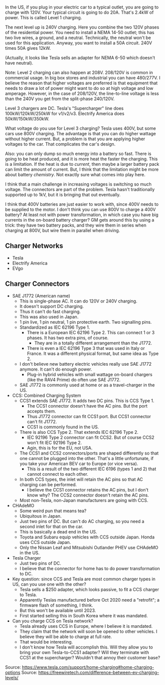 In the US, if you plug in your electric car to a typical outlet, you are
going to charge with 120V. Your typical circuit is going to do 20A.
That's 2.4kW of power. This is called Level 1 charging.

The next level up is 240V charging. Here you combine the two 120V phases
of the residential power. You need to install a NEMA 14-50 outlet; this
has two live wires, a ground, and a neutral. Technically, the neutral
won't be used for this application. Anyway, you want to install a 50A
circuit. 240V times 50A gives 12kW.

(Actually, it looks like Tesla sells an adapter for NEMA 6-50 which
doesn't have neutral).

Note: Level 2 charging can also happen at 208V. 208/120V is common in
commercial usage. In big box stores and industrial you can have
480/277V. I believe the reason that higher voltages are preferred is
that equipment that needs to draw a lot of power might want to do so at
high voltage and low amperage. However, in the case of 208/120V, the
line-to-line voltage is less than the 240V you get from the split-phase
240/120V.

Level 3 chargers are DC. Tesla's "Supercharger" line does
100kW/120kW/250kW for v1/v2/v3. Electrify America does 50kW/150kW/350kW.

What voltage do you use for Level 3 charging? Tesla uses 400V, but some
cars use 800V charging. The advantage is that you can do higher wattage
without higher current. But, a problem is that you are applying higher
voltages to the car. That complicates the car's design.

Also: you can only dump so much energy into a battery so fast. There is
going to be heat produced, and it is more heat the faster the charging.
This is a limitation. If the heat is due to _current_, then maybe a
larger battery pack can limit the amount of current. But, I think that
the limitation might be more about battery _chemistry_. Not exactly sure
what comes into play here.

I think that a main challenge in increasing voltages is switching so
much voltage. The connectors are part of the problem. Tesla hasn't
traditionally supported up to 1kV, but it is bringing that out
eventually.

I think that 400V batteries are just easier to work with, since 400V
needs to be supplied to the motor. I don't think you can use 800V to
charge a 400V battery? At least not with power transformation, in which
case you have big currents in the on-board battery charger? GM gets
around this by using a trick: they have two battery packs, and they wire
them in series when charging at 800V, but wire them in parallel when
driving.

## Charger Networks

- Tesla
- Electrify America
- EVgo

## Charger Connectors

- SAE J1772 (American name)
  - This is single-phase AC. It can do 120V or 240V charging.
  - It doesn't support DC charging.
  - Thus it can't do fast charging.
  - This was also used in Japan.
  - 1 pin live, 1 pin neutral, 1 pin protective earth. Two signalling
    pins.
  - Standardized as IEC 62196 Type 1.
    - There is a European IEC 62196 Type 2. This can connect 1 or 3
      phases. It has two extra pins, of course.
      - They are in a totally different arrangement than the J1772.
    - There is even a IEC 62196 Type 3 that was used in Italy or France.
      It was a different physical format, but same idea as Type 2.
  - I don't believe new battery electric vehicles really use SAE J1772
    anymore. It can't do enough power.
    - Plug-in hybrid vehicles with small wattage on-board chargers (like
      the RAV4 Prime) do often use SAE J1772.
  - SAE J1772 is commonly used at home or as a travel-charger in the US.
- CCS: Combined Charging System
  - CCS1 extends SAE J1772. It adds two DC pins. This is CCS Type 1.
    - The CCS1 connector doesn't have the AC pins. But the port accepts
      them.
    - Thus J1772 connector can fit CCS1 port. But CCS1 connector can't
      fit J1772.
    - CCS1 is commonly found in the US.
  - There is also CCS Type 2. That extends IEC 62196 Type 2.
    - IEC 92196 Type 2 connector can fit CCS2. But of course CCS2 won't
      fit IEC 92196 Type 2.
    - Agin, this is for the EU, not USA.
  - The CCS1 and CCS2 connectors/ports are shaped differently so that
    one cannot be plugged into the other. That's a little unfortunate,
    if you take your American BEV car to Europe (or vice versa).
    - This is a result of the two different IEC 6196 (types 1 and 2)
      that cannot connect to each other.
  - In both CCS types, the inlet will retain the AC pins so that AC
    charging can be performed.
    - I believe the CCS1 connector retains the AC pins, but I don't know
      why? The CCS2 connector doesn't retain the AC pins.
  - Most non-Tesla, non-Japan manufacturers are going with CCS.
- CHAdeMO
  - Some weird pun that means tea?
  - Ubiquitous in Japan.
  - Just two pins of DC. But can't do AC charging, so you need a second
    inlet for that on the car.
  - This is basically a dead end in the US.
  - Toyota and Subaru equip vehicles with CCS outside Japan. Honda uses
    CCS outside Japan.
  - Only the Nissan Leaf and Mitsubishi Outlander PHEV use CHAdeMO in
    the US.
- Tesla Charger
  - Just two pins of DC.
  - I believe that the connector for home has to do power transformation
    to DC.
- Key question: since CCS and Tesla are most common charger types in US,
  can you use one with the other?
  - Tesla sells a $250 adapter, which looks passive, to fit a CCS
    charger to Tesla.
  - Apparently Teslas manufactured before Oct 2020 need a "retrofit"; a
    firmware flash of something, I think.
  - But this won't be available until 2023.
  - First started selling this in South Korea where it was mandated.
- Can you charge CCS on Tesla network?
  - Tesla already uses CCS in Europe, where I believe it is mandated.
  - They claim that the network will soon be opened to other vehicles. I
    believe they will be able to charge at full rate.
  - That would be interesting.
  - I don't know how Tesla will accomplish this. Will they allow you to
    bring your own Tesla-to-CCS1 adapter? Will they terminate with CCS1
    at the supercharger? Wouldn't that annoy their customer base?

Source: https://www.tesla.com/support/home-charging#home-charging-options
Source: https://freewiretech.com/difference-between-ev-charging-levels/
